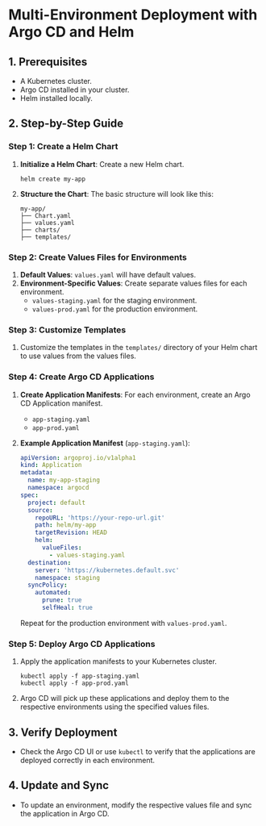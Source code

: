 
# Multi-Environment Deployment with Argo CD and Helm

## 1. Prerequisites
- A Kubernetes cluster.
- Argo CD installed in your cluster.
- Helm installed locally.

## 2. Step-by-Step Guide

### Step 1: Create a Helm Chart
1. **Initialize a Helm Chart**: Create a new Helm chart.
   ```shell
   helm create my-app
   ```
2. **Structure the Chart**: The basic structure will look like this:
   ```
   my-app/
   ├── Chart.yaml
   ├── values.yaml
   ├── charts/
   ├── templates/
   ```

### Step 2: Create Values Files for Environments
1. **Default Values**: `values.yaml` will have default values.
2. **Environment-Specific Values**: Create separate values files for each environment.
   - `values-staging.yaml` for the staging environment.
   - `values-prod.yaml` for the production environment.

### Step 3: Customize Templates
1. Customize the templates in the `templates/` directory of your Helm chart to use values from the values files.

### Step 4: Create Argo CD Applications
1. **Create Application Manifests**: For each environment, create an Argo CD Application manifest.
   - `app-staging.yaml`
   - `app-prod.yaml`
   
2. **Example Application Manifest** (`app-staging.yaml`):
   ```yaml
   apiVersion: argoproj.io/v1alpha1
   kind: Application
   metadata:
     name: my-app-staging
     namespace: argocd
   spec:
     project: default
     source:
       repoURL: 'https://your-repo-url.git'
       path: helm/my-app
       targetRevision: HEAD
       helm:
         valueFiles:
           - values-staging.yaml
     destination:
       server: 'https://kubernetes.default.svc'
       namespace: staging
     syncPolicy:
       automated:
         prune: true
         selfHeal: true
   ```
   Repeat for the production environment with `values-prod.yaml`.

### Step 5: Deploy Argo CD Applications
1. Apply the application manifests to your Kubernetes cluster.
   ```shell
   kubectl apply -f app-staging.yaml
   kubectl apply -f app-prod.yaml
   ```

2. Argo CD will pick up these applications and deploy them to the respective environments using the specified values files.

## 3. Verify Deployment
- Check the Argo CD UI or use `kubectl` to verify that the applications are deployed correctly in each environment.

## 4. Update and Sync
- To update an environment, modify the respective values file and sync the application in Argo CD.
